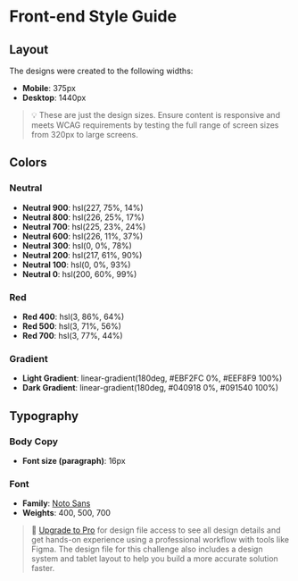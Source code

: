 # Front-end Style Guide

## Layout

The designs were created to the following widths:

- **Mobile**: 375px
- **Desktop**: 1440px

> 💡 These are just the design sizes. Ensure content is responsive and meets WCAG requirements by testing the full range of screen sizes from 320px to large screens.

## Colors

### Neutral

- **Neutral 900**: hsl(227, 75%, 14%)
- **Neutral 800**: hsl(226, 25%, 17%)
- **Neutral 700**: hsl(225, 23%, 24%)
- **Neutral 600**: hsl(226, 11%, 37%)
- **Neutral 300**: hsl(0, 0%, 78%)
- **Neutral 200**: hsl(217, 61%, 90%)
- **Neutral 100**: hsl(0, 0%, 93%)
- **Neutral 0**: hsl(200, 60%, 99%)

### Red

- **Red 400**: hsl(3, 86%, 64%)
- **Red 500**: hsl(3, 71%, 56%)
- **Red 700**: hsl(3, 77%, 44%)

### Gradient

- **Light Gradient**: linear-gradient(180deg, #EBF2FC 0%, #EEF8F9 100%)
- **Dark Gradient**: linear-gradient(180deg, #040918 0%, #091540 100%)

## Typography

### Body Copy

- **Font size (paragraph)**: 16px

### Font

- **Family**: [Noto Sans](https://fonts.google.com/noto/specimen/Noto+Sans)
- **Weights**: 400, 500, 700

> 💎 [Upgrade to Pro](https://www.frontendmentor.io/pro?ref=style-guide) for design file access to see all design details and get hands-on experience using a professional workflow with tools like Figma. The design file for this challenge also includes a design system and tablet layout to help you build a more accurate solution faster.